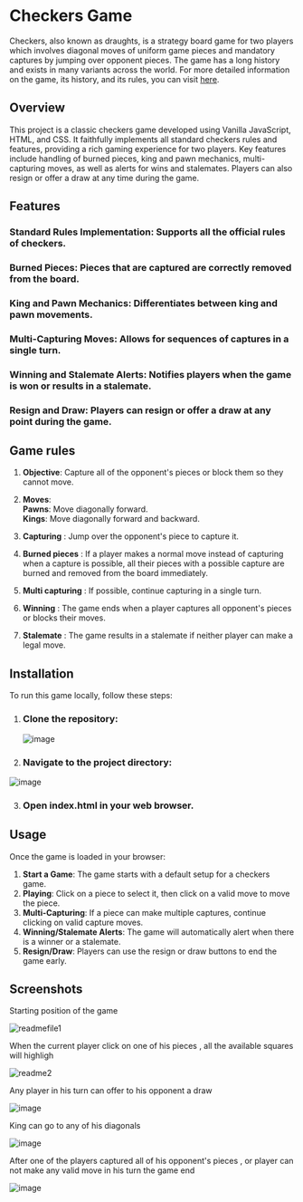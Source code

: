 
# Checkers Game


Checkers, also known as draughts, is a strategy board game for two players which involves diagonal moves of uniform game pieces and mandatory captures by jumping over opponent pieces. The game has a long history and exists in many variants across the world. For more detailed information on the game, its history, and its rules, you can visit [here](https://en.wikipedia.org/wiki/Checkers).



## Overview
This project is a classic checkers game developed using Vanilla JavaScript, HTML, and CSS. It faithfully implements all standard checkers rules and features, providing a rich gaming experience for two players. Key features include handling of burned pieces, king and pawn mechanics, multi-capturing moves, as well as alerts for wins and stalemates. Players can also resign or offer a draw at any time during the game.



## Features

### Standard Rules Implementation: Supports all the official rules of checkers.
### Burned Pieces: Pieces that are captured are correctly removed from the board.
### King and Pawn Mechanics: Differentiates between king and pawn movements.
### Multi-Capturing Moves: Allows for sequences of captures in a single turn.
### Winning and Stalemate Alerts: Notifies players when the game is won or results in a stalemate.
### Resign and Draw: Players can resign or offer a draw at any point during the game.


## Game rules 

1. **Objective**: Capture all of the opponent's pieces or block them so they cannot move.
2. **Moves**:  
 **Pawns**: Move diagonally forward.   
 **Kings**: Move diagonally forward and backward.
   
3. **Capturing** : Jump over the opponent's piece to capture it.  

4. **Burned pieces** : If a player makes a normal move instead of capturing when a capture is possible, all their pieces with a possible capture are burned and removed from the board immediately.  

5. **Multi capturing** : If possible, continue capturing in a single turn.  

6. **Winning** : The game ends when a player captures all opponent's pieces or blocks their moves.  

7. **Stalemate** : The game results in a stalemate if neither player can make a legal move.

## Installation

To run this game locally, follow these steps:  
1. ### Clone the repository:

   ![image](https://github.com/ayubix/Checkers-game/assets/86429159/fcfc389e-0eb9-4a0f-ba61-525de0704635)
   
2. ### Navigate to the project directory:

 ![image](https://github.com/ayubix/Checkers-game/assets/86429159/ae0ccde8-4e77-4378-9f84-ef063ca7710f)


3. ### Open index.html in your web browser.


## Usage

Once the game is loaded in your browser:  
1. **Start a Game**: The game starts with a default setup for a checkers game.
2. **Playing**: Click on a piece to select it, then click on a valid move to move the piece.
3. **Multi-Capturing**: If a piece can make multiple captures, continue clicking on valid capture moves.
4. **Winning/Stalemate Alerts**: The game will automatically alert when there is a winner or a stalemate.
5. **Resign/Draw**: Players can use the resign or draw buttons to end the game early.
   


## Screenshots

Starting position of the game  


![readmefile1](https://github.com/ayubix/Checkers-game/assets/86429159/5afc1ede-952b-450f-9e5e-ee15f29a7fe3)




When the current player click on one of his pieces , all the available squares will highligh  

![readme2](https://github.com/ayubix/Checkers-game/assets/86429159/3dbca1ae-23f5-4153-b0e0-2114bb0303cd)



Any player in his turn can offer to his opponent a draw  

![image](https://github.com/ayubix/Checkers-game/assets/86429159/887defbf-3d83-4b29-aef5-5c693ecfe477)




King can go to any of his diagonals  

![image](https://github.com/ayubix/Checkers-game/assets/86429159/cee4081b-1476-4f67-8b5b-32cefe1f451a)


After one of the players captured all of his opponent's pieces , or player can not make any valid move in his turn  the game end  

![image](https://github.com/ayubix/Checkers-game/assets/86429159/9a3ec4fc-964d-46f5-af51-2ade6f3f28f6)
